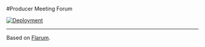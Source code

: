 #Producer Meeting Forum

[![Deployment](https://github.com/wolfkidsounds/forum.producermeeting.com/actions/workflows/deployment.yml/badge.svg?branch=main)](https://github.com/wolfkidsounds/forum.producermeeting.com/actions/workflows/deployment.yml)

---

Based on [Flarum](https://flarum.org/).
